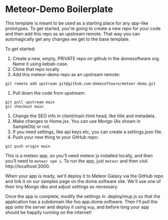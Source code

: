 # Meteor-Demo Boilerplate

This template is meant to be used as a starting place for any app-like prototypes. To get started, you're going to create a new repo for your code and then add this repo as an upstream remote. That way you can automagically get any changes we get to the base template.

To get started:

1. Create a new, empty, PRIVATE repo on github in the domesoftware org. Name it using kebab-case.
1. Clone that repo locally
1. Add this meteor-demo repo as an upstream remote:

```
git remote add upstream git@github.com:domesoftware/meteor-demo.git
```

1. Pull down the code from upstream:

```
git pull upstream main
git checkout main
```

1. Change the SEO info in client/main.html head, like title and metadata.
1. Make changes to Home.jsx. You can use Mongo (As shown in SampleDb) or not.
1. If you need settings, like api keys etc, you can create a settings.json file.
1. Push your new thing to your GitHub repo:

```
git push origin main
```

This is a meteor app, so you'll need meteor js installed locally, and then you'll need to `meteor npm i`. To run the app, just `meteor` and then visit http://localhost:3000.

When your app is ready, we'll deploy it to Meteor Galaxy via the GitHub repo and link it on our samples page on the dome.software site. We'll use one of their tiny Mongo dbs and adjust settings as necessary.

Once the app is complete, modify the settings in .deploy/mup.js so that the application has a subdomain like foo.app.dome.software. Then I'll pull the app onto the server and deploy it using `mup`, and before long your app should be happily running on the internet!
